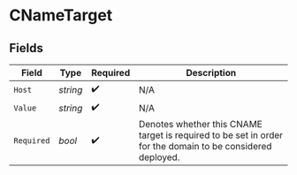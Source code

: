# CNameTarget


## Fields

| Field                                                                                                       | Type                                                                                                        | Required                                                                                                    | Description                                                                                                 |
| ----------------------------------------------------------------------------------------------------------- | ----------------------------------------------------------------------------------------------------------- | ----------------------------------------------------------------------------------------------------------- | ----------------------------------------------------------------------------------------------------------- |
| `Host`                                                                                                      | *string*                                                                                                    | :heavy_check_mark:                                                                                          | N/A                                                                                                         |
| `Value`                                                                                                     | *string*                                                                                                    | :heavy_check_mark:                                                                                          | N/A                                                                                                         |
| `Required`                                                                                                  | *bool*                                                                                                      | :heavy_check_mark:                                                                                          | Denotes whether this CNAME target is required to be set in order for the domain to be considered deployed.<br/> |